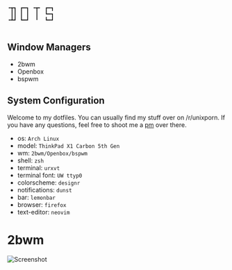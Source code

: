 ```
╺┳┓ ┏━┓ ╺┳╸ ┏━┓
 ┃┃ ┃ ┃  ┃  ┗━┓
╺┻┛ ┗━┛  ╹  ┗━┛
                                                                                
```
## Window Managers

* 2bwm
* Openbox
* bspwm

## System Configuration

Welcome to my dotfiles. You can usually find my stuff over on /r/unixporn. If you have any questions, feel free to shoot me a [pm](https://reddit.com/u/fatal_squash) over there. 

* os: `Arch Linux`
* model: `ThinkPad X1 Carbon 5th Gen`
* wm: `2bwm/Openbox/bspwm`
* shell: `zsh`
* terminal: `urxvt`
* terminal font: `UW ttyp0`
* colorscheme: `designr`
* notifications: `dunst`
* bar: `lemonbar`
* browser: `firefox`
* text-editor: `neovim`

# 2bwm

![Screenshot](https://i.imgur.com/ehRgYt1.png)
